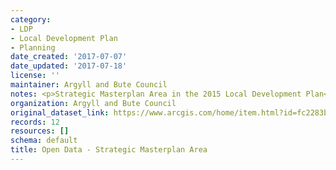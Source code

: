 ```yaml
---
category:
- LDP
- Local Development Plan
- Planning
date_created: '2017-07-07'
date_updated: '2017-07-18'
license: ''
maintainer: Argyll and Bute Council
notes: <p>Strategic Masterplan Area in the 2015 Local Development Plan</p>
organization: Argyll and Bute Council
original_dataset_link: https://www.arcgis.com/home/item.html?id=fc2283b70f5f46eb8662698917abc2a5
records: 12
resources: []
schema: default
title: Open Data - Strategic Masterplan Area
---
```

